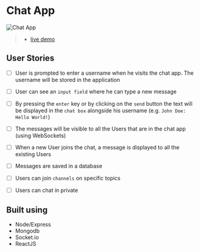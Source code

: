 # Chat App
![Chat App](https://github.com/yabani98/ChatApp/blob/main/ChatApp.png?raw=true)

> - [live demo](#)

## User Stories

-   [ ] User is prompted to enter a username when he visits the chat app. The username will be stored in the application
-   [ ] User can see an `input field` where he can type a new message
-   [ ] By pressing the `enter` key or by clicking on the `send` button the text will be displayed in the `chat box` alongside his username (e.g. `John Doe: Hello World!`)
-   [ ] The messages will be visible to all the Users that are in the chat app (using WebSockets)
-   [ ] When a new User joins the chat, a message is displayed to all the existing Users
-   [ ] Messages are saved in a database
-   [ ] Users can join `channels` on specific topics
-   [ ] Users can chat in private


## Built using
* Node/Express
* Mongodb
* Socket.io
* ReactJS

